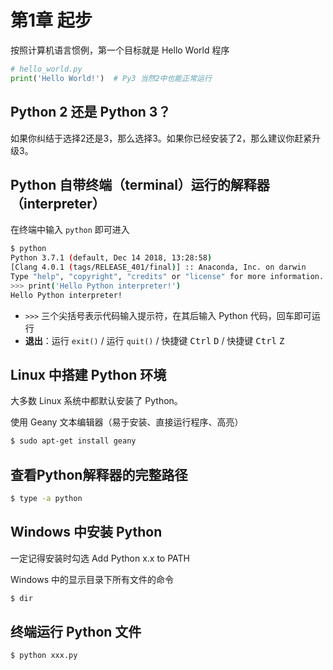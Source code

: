 # 第1章 起步

按照计算机语言惯例，第一个目标就是 Hello World 程序
```py
# hello_world.py
print('Hello World!')  # Py3 当然2中也能正常运行
```

## Python 2 还是 Python 3？

如果你纠结于选择2还是3，那么选择3。如果你已经安装了2，那么建议你赶紧升级3。

## Python 自带终端（terminal）运行的解释器（interpreter）

在终端中输入 `python` 即可进入

```sh
$ python
Python 3.7.1 (default, Dec 14 2018, 13:28:58)
[Clang 4.0.1 (tags/RELEASE_401/final)] :: Anaconda, Inc. on darwin
Type "help", "copyright", "credits" or "license" for more information.
>>> print('Hello Python interpreter!')
Hello Python interpreter!
```

- `>>>` 三个尖括号表示代码输入提示符，在其后输入 Python 代码，回车即可运行
- **退出**：运行 `exit()` / 运行 `quit()` / 快捷键 <kbd>Ctrl</kbd> <kbd>D</kbd> / 快捷键 <kbd>Ctrl</kbd> <kbd>Z</kbd>

## Linux 中搭建 Python 环境

大多数 Linux 系统中都默认安装了 Python。

使用 Geany 文本编辑器（易于安装、直接运行程序、高亮）

```sh
$ sudo apt-get install geany
```

## 查看Python解释器的完整路径

```sh
$ type -a python
```

## Windows 中安装 Python

一定记得安装时勾选 Add Python x.x to PATH

Windows 中的显示目录下所有文件的命令
```sh
$ dir
```

## 终端运行 Python 文件

```sh
$ python xxx.py
```